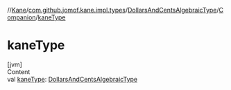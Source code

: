 //[Kane](../../../index.md)/[com.github.jomof.kane.impl.types](../../index.md)/[DollarsAndCentsAlgebraicType](../index.md)/[Companion](index.md)/[kaneType](kane-type.md)



# kaneType  
[jvm]  
Content  
val [kaneType](kane-type.md): [DollarsAndCentsAlgebraicType](../index.md)  



